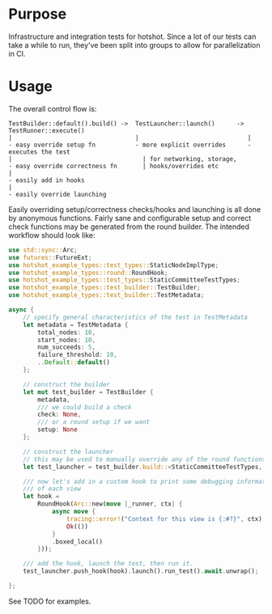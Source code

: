 # Purpose

Infrastructure and integration tests for hotshot. Since a lot of our tests can take a while to run, they've been split into groups to allow for parallelization in CI.

# Usage

The overall control flow is:

```ignore
TestBuilder::default().build() ->  TestLauncher::launch()      -> TestRunner::execute()
|                                  |                              |
- easy override setup fn           - more explicit overrides      - executes the test
|                                    | for networking, storage,
- easy override correctness fn       | hooks/overrides etc
|
- easily add in hooks
|
- easily override launching
```

Easily overriding setup/correctness checks/hooks and launching is all done by anonymous functions. Fairly sane and configurable setup and correct check functions may be generated from the round builder. The intended workflow should look like:

```rust
use std::sync::Arc;
use futures::FutureExt;
use hotshot_example_types::test_types::StaticNodeImplType;
use hotshot_example_types::round::RoundHook;
use hotshot_example_types::test_types::StaticCommitteeTestTypes;
use hotshot_example_types::test_builder::TestBuilder;
use hotshot_example_types::test_builder::TestMetadata;

async {
    // specify general characteristics of the test in TestMetadata
    let metadata = TestMetadata {
        total_nodes: 10,
        start_nodes: 10,
        num_succeeds: 5,
        failure_threshold: 10,
        ..Default::default()
    };

    // construct the builder
    let mut test_builder = TestBuilder {
        metadata,
        /// we could build a check
        check: None,
        /// or a round setup if we want
        setup: None
    };

    // construct the launcher
    // this may be used to manually override any of the round functions
    let test_launcher = test_builder.build::<StaticCommitteeTestTypes, StaticNodeImplType>();

    /// now let's add in a custom hook to print some debugging information at the beginning
    /// of each view
    let hook =
        RoundHook(Arc::new(move |_runner, ctx| {
            async move {
                tracing::error!("Context for this view is {:#?}", ctx);
                Ok(())
            }
            .boxed_local()
        }));

    /// add the hook, launch the test, then run it.
    test_launcher.push_hook(hook).launch().run_test().await.unwrap();

};
```

See TODO for examples.

